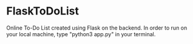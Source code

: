 # FlaskToDoList


Online To-Do List created using Flask on the backend. In order to run on your local machine, type "python3 app.py" in your terminal.
